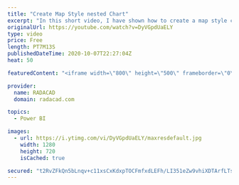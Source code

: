 ```yaml
---
title: "Create Map Style nested Chart"
excerpt: "In this short video, I have shown how to create a map style chart with a bar chart or packed scatter chart  or using images"
originalUrl: https://youtube.com/watch?v=DyVGpdUaELY
type: video
price: Free
length: PT7M13S
publishedDateTime: 2020-10-07T22:27:04Z
heat: 50

featuredContent: "<iframe width=\"800\" height=\"500\" frameborder=\"0\" src=\"https://www.youtube.com/embed/DyVGpdUaELY\" allow=\"accelerometer; autoplay; encrypted-media; gyroscope; picture-in-picture\" allowfullscreen></iframe>"

provider:
  name: RADACAD
  domain: radacad.com

topics:
  - Power BI

images:
  - url: https://i.ytimg.com/vi/DyVGpdUaELY/maxresdefault.jpg
    width: 1280
    height: 720
    isCached: true

secured: "t2RvZFkQn5bLnqv+c11xsCxKdxpTOCFmfxdLEFh/LI351eZw9vhiXDTArfLTsmztBGfu1e4mRBAMW5BBivKn0cu0a35/JAFO0kjCzDDApCt84he9hP/O/Ae4ZY+Iid6GLpEN10FQtCn5cYOI7kN9RAXzla6EPAZSsMpYpkcBRpvQmKbWsz9ta4cXMRSX4rQewr2g4GVGZw3wxqsHnzUJhPl8nrSxbIyWqOc5UOzgMxGZ9r1CnhfZ1WxvN1kFM2S7eqmCd53GbT9FtItqRMxueyLXQqwuj9nnuQzV2rYPTiK1ODEfXB2Nzfh8EptrXIP8vRpgDHNgc79t21NEdu0arR5GgJ777IbuUpWnqRn8ICSekwVAL1fMzDtHXVtrr3EUUNGHF3JTV+a5E03exo/CkWbzvl4e+WfcgWxYSfss6WQ=;ux9TmLgvqOBtSRpyEfgrKQ=="
---
```


